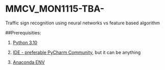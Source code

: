 # MMCV_MON1115-TBA-
Traffic sign recognition using neural networks vs feature based algorithm


##Prerequisities:


1. [Python 3.10](https://www.python.org/ftp/python/3.8.10/python-3.8.10-amd64.exe)

2. [IDE - preferable PyCharm Community](https://www.jetbrains.com/pycharm/download/download-thanks.html?platform=windows&code=PCC), but it can be anything

3. [Anaconda ENV](https://repo.anaconda.com/archive/Anaconda3-2021.05-Windows-x86_64.exe)
